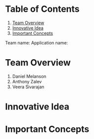 
# Table of Contents

1.  [Team Overview](#org25c11a1)
2.  [Innovative Idea](#orgf6f4df3)
3.  [Important Concepts](#org2d029eb)

Team name:
Application name: 


<a id="org25c11a1"></a>

# Team Overview

1.  Daniel Melanson
2.  Anthony Zalev
3.  Veera Sivarajan


<a id="orgf6f4df3"></a>

# Innovative Idea


<a id="org2d029eb"></a>

# Important Concepts

